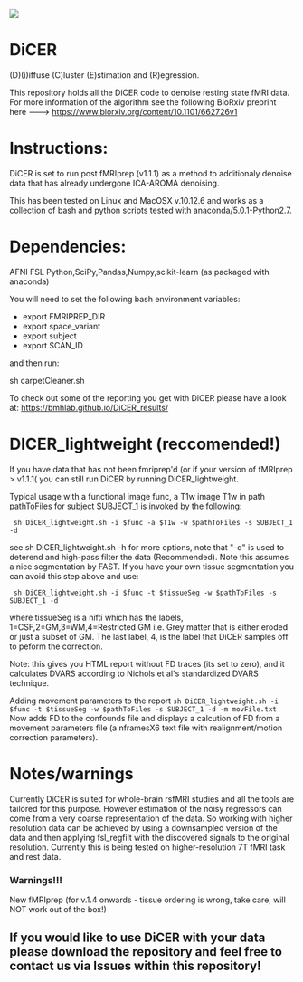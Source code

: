 ![](https://bmhlab.github.io/DiCER_results/DiCERImage.png)

# DiCER
(D)(i)iffuse (C)luster (E)stimation and (R)egression.

This repository holds all the DiCER code to denoise resting state fMRI data. For more information of the algorithm see the following BioRxiv preprint here ---> https://www.biorxiv.org/content/10.1101/662726v1

# Instructions:
DiCER is set to run post fMRIprep (v1.1.1) as a method to additionaly denoise data that has already undergone ICA-AROMA denoising.

This has been tested on Linux and MacOSX v.10.12.6 and works as a collection of bash and python scripts tested with anaconda/5.0.1-Python2.7.

# Dependencies:
AFNI
FSL
Python,SciPy,Pandas,Numpy,scikit-learn (as packaged with anaconda)

You will need to set the following bash environment variables:
+ export FMRIPREP_DIR
+ export space_variant
+ export subject
+ export SCAN_ID

and then run:

sh carpetCleaner.sh

To check out some of the reporting you get with DiCER please have a look at:
https://bmhlab.github.io/DiCER_results/


# DICER_lightweight (reccomended!)
If you have data that has not been fmriprep'd (or if your version of fMRIprep > v1.1.1( you can still run DiCER by running DiCER_lightweight.

Typical usage with a functional image func, a T1w image T1w in path pathToFiles for subject SUBJECT_1 is invoked by the following:

`` 
sh DiCER_lightweight.sh -i $func -a $T1w -w $pathToFiles -s SUBJECT_1 -d
``

see sh DiCER_lightweight.sh -h for more options, note that "-d" is used to deterend and high-pass filter the data (Recommended). Note this assumes a nice segmentation by FAST. If you have your own tissue segmentation you can avoid this step above and use:

`` 
sh DiCER_lightweight.sh -i $func -t $tissueSeg -w $pathToFiles -s SUBJECT_1 -d
``

where tissueSeg is a nifti which has the labels, 1=CSF,2=GM,3=WM,4=Restricted GM i.e. Grey matter that is either eroded or just a subset of GM. The last label, 4, is the label that DiCER samples off to peform the correction. 

Note: this gives you HTML report without FD traces (its set to zero), and it calculates DVARS according to Nichols et al's standardized DVARS technique. 

Adding movement parameters to the report
``
sh DiCER_lightweight.sh -i $func -t $tissueSeg -w $pathToFiles -s SUBJECT_1 -d -m movFile.txt
``
Now adds FD to the confounds file and displays a calcution of FD from a movement parameters file (a nframesX6 text file with realignment/motion correction parameters).

# Notes/warnings
Currently DiCER is suited for whole-brain rsfMRI studies and all the tools are tailored for this purpose. However estimation of the noisy regressors can come from a very coarse representation of the data. So working with higher resolution data can be achieved by using a downsampled version of the data and then applying fsl_regfilt with the discovered signals to the original resolution. Currently this is being tested on higher-resolution 7T fMRI task and rest data. 

### Warnings!!!
New fMRIprep (for v.1.4 onwards - tissue ordering is wrong, take care, will NOT work out of the box!)

## If you would like to use DiCER with your data please download the repository and feel free to contact us via Issues within this repository!
